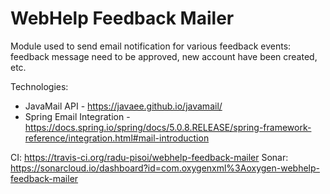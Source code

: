# WebHelp Feedback Mailer

Module used to send email notification for various feedback events: feedback message need to be approved, new account have been created, etc.

Technologies:
* JavaMail API - https://javaee.github.io/javamail/
* Spring Email Integration - https://docs.spring.io/spring/docs/5.0.8.RELEASE/spring-framework-reference/integration.html#mail-introduction

CI: https://travis-ci.org/radu-pisoi/webhelp-feedback-mailer
Sonar: https://sonarcloud.io/dashboard?id=com.oxygenxml%3Aoxygen-webhelp-feedback-mailer
